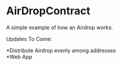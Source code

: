 # AirDropContract
A simple example of how an Airdrop works.

Updates To Come:

*Distribute Airdrop evenly among addresses  
*Web App
